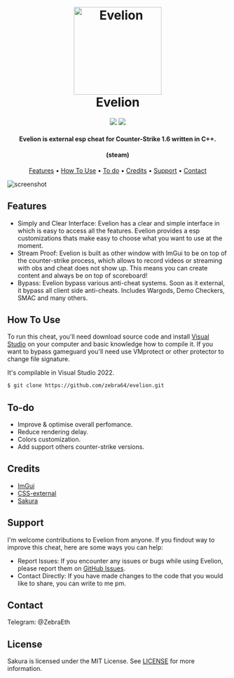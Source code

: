 <h1 align="center">
  <br>
  <a href="https://github.com/Zebra64/Evelion"><img src="https://i.imgur.com/kC8emJ4.png" alt="Evelion" width="200"></a>
  <br>
  Evelion
  <br>
</h1>

<div align="center">
  <img src="https://img.shields.io/badge/License-MIT-green">
  <img src="https://img.shields.io/badge/Language-C%2B%2B-red">
</div>

<h4 align="center">Evelion is external esp cheat for Counter-Strike 1.6 written in <b>C++</b>.</h4>
<h4 align="center">(steam)</h4>

<p align="center">
  <a href="#features">Features</a> •
  <a href="#how-to-use">How To Use</a> •
  <a href="#to-do">To do</a> •
  <a href="#credits">Credits</a> •
  <a href="#support">Support</a> •
  <a href="#contact">Contact</a> 
</p>

![screenshot](https://i.imgur.com/1MTskRB.png)

## Features

* Simply and Clear Interface: Evelion has a clear and simple interface in which is easy to access all the features. Evelion provides a esp customizations thats make easy to choose what you want to use at the moment.
* Stream Proof: Evelion is built as other window with ImGui to be on top of the counter-strike process, which allows to record videos or streaming with obs and cheat does not show up. This means you can create content and always be on top of scoreboard!
* Bypass: Evelion bypass various anti-cheat systems. Soon as it external, it bypass all client side anti-cheats. Includes Wargods, Demo Checkers, SMAC and many others.


## How To Use

To run this cheat, you'll need download source code and install [Visual Studio](https://visualstudio.microsoft.com/) on your computer and basic knowledge how to compile it. If you want to bypass gameguard you'll need use VMprotect or other protector to change file signature. 

It's compilable in Visual Studio 2022.

```bash
$ git clone https://github.com/zebra64/evelion.git
```

## To-do

* Improve & optimise overall perfomance.
* Reduce rendering delay.
* Colors customization.
* Add support others counter-strike versions.

## Credits

- [ImGui](https://github.com/ocornut/imgui)
- [CSS-external](https://github.com/ALittlePatate/CSS-external)
- [Sakura](https://github.com/bit-paper/sakura)

## Support

I'm welcome contributions to Evelion from anyone. If you findout way to improve this cheat, here are some ways you can help:

* Report Issues: If you encounter any issues or bugs while using Evelion, please report them on [GitHub Issues](https://github.com/Zebra64/Evelion/issues).
* Contact Directly: If you have made changes to the code that you would like to share, you can write to me pm.

## Contact

Telegram: @ZebraEth 

## License

Sakura is licensed under the MIT License. See [LICENSE](https://github.com/Zebra64/Evelion/blob/main/LICENSE) for more information.
